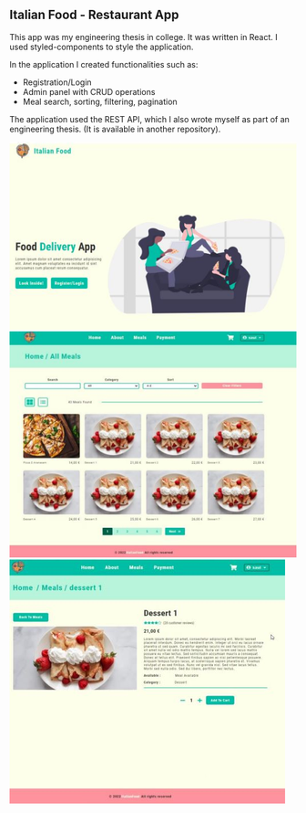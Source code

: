 ## Italian Food - Restaurant App

This app was my engineering thesis in college.
It was written in React. I used styled-components to style the application.

In the application I created functionalities such as:

-   Registration/Login
-   Admin panel with CRUD operations
-   Meal search, sorting, filtering, pagination

The application used the REST API, which I also wrote myself as part of an engineering thesis. (It is available in another repository).

![italian-food-img1](src/assets/italian-food-1.png)
![italian-food-img2](src/assets/italian-food-2.png)
![italian-food-img3](src/assets/italian-food-3.png)